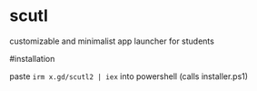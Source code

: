 # scutl
customizable and minimalist app launcher for students

#installation

paste `irm x.gd/scutl2 | iex` into powershell (calls installer.ps1)

